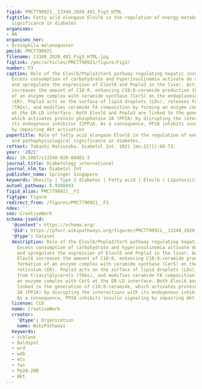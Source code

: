 ```yaml
---
figid: PMC7790921__13340_2020_481_Fig3_HTML
figtitle: Fatty acid elongase Elovl6 in the regulation of energy metabolism and pathophysiological
  significance in diabetes
organisms:
- NA
organisms_ner:
- Drosophila melanogaster
pmcid: PMC7790921
filename: 13340_2020_481_Fig3_HTML.jpg
figlink: /pmc/articles/PMC7790921/figure/Fig3/
number: F3
caption: Role of the Elovl6/Pnpla3/CerS pathway regulating hepatic insulin signaling.
  Excess consumption of carbohydrate and hyperinsulinemia activate de novo lipogenesis
  and upregulate the expression of Elovl6 and Pnpla3 in the liver. Activation of Elovl6
  increases the amount of C18:0, enhancing C18:0-ceramide production through formation
  of an enzyme complex with ceramide synthase (CerS) on the endoplasmic reticulum
  (ER). Pnpla3 acts on the surface of lipid droplets (LDs), releases FAs from triacylglycerols
  (TAGs), and modifies ceramide FA composition by forming an enzyme complex with CerS
  at the ER-LD interface. Both Elovl6 and Pnpla3 are linked to the generation of C18:0-ceramide,
  which activates protein phosphatase 2A (PP2A) by disrupting the interactions with
  its endogenous inhibitor I2PP2A. As a consequence, PP2A inhibits insulin signaling
  by impairing Akt activation
papertitle: Role of fatty acid elongase Elovl6 in the regulation of energy metabolism
  and pathophysiological significance in diabetes.
reftext: Takashi Matsuzaka. Diabetol Int. 2021 Jan;12(1):68-73.
year: '2021'
doi: 10.1007/s13340-020-00481-3
journal_title: Diabetology international
journal_nlm_ta: Diabetol Int
publisher_name: Springer Singapore
keywords: Obesity | Type 2 diabetes | Fatty acid | Elovl6 | Lipotoxicity
automl_pathway: 0.9388443
figid_alias: PMC7790921__F3
figtype: Figure
redirect_from: /figures/PMC7790921__F3
ndex: ''
seo: CreativeWork
schema-jsonld:
  '@context': https://schema.org/
  '@id': https://pfocr.wikipathways.org/figures/PMC7790921__13340_2020_481_Fig3_HTML.html
  '@type': Dataset
  description: Role of the Elovl6/Pnpla3/CerS pathway regulating hepatic insulin signaling.
    Excess consumption of carbohydrate and hyperinsulinemia activate de novo lipogenesis
    and upregulate the expression of Elovl6 and Pnpla3 in the liver. Activation of
    Elovl6 increases the amount of C18:0, enhancing C18:0-ceramide production through
    formation of an enzyme complex with ceramide synthase (CerS) on the endoplasmic
    reticulum (ER). Pnpla3 acts on the surface of lipid droplets (LDs), releases FAs
    from triacylglycerols (TAGs), and modifies ceramide FA composition by forming
    an enzyme complex with CerS at the ER-LD interface. Both Elovl6 and Pnpla3 are
    linked to the generation of C18:0-ceramide, which activates protein phosphatase
    2A (PP2A) by disrupting the interactions with its endogenous inhibitor I2PP2A.
    As a consequence, PP2A inhibits insulin signaling by impairing Akt activation
  license: CC0
  name: CreativeWork
  creator:
    '@type': Organization
    name: WikiPathways
  keywords:
  - schlank
  - Baldspot
  - wrd
  - wdb
  - mts
  - tws
  - Pp2A-29B
  - Akt
---
```

